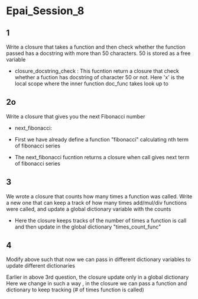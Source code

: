 # Epai_Session_8

## 1
Write a closure that takes a function and then check whether the function passed has a docstring with more than 50 characters. 50 is stored as a free variable

- closure_docstring_check :
This fucntion return a closure that check whether a fuction has docstring of character 50 or not.
Here 'x' is the local scope where the inner function doc_func takes look up to


## 2o
Write a closure that gives you the next Fibonacci number
- next_fibonacci:

- First we have already define a function "fibonacci" calculating nth term of fibonacci series
- The next_fibonacci fucntion returns a closure when call gives next term of fibonacci series


## 3
We wrote a closure that counts how many times a function was called. Write a new one that can keep a track of how many times add/mul/div functions were called, and update a global dictionary variable with the counts

-  Here the closure keeps tracks of the number of times a function is call and then update in the global dictionary "times_count_func"



## 4
Modify above such that now we can pass in different dictionary variables to update different dictionaries

Earlier in above 3rd question, the closure update only in a global dictionary
Here we change in such a way , in the closure we can pass a function and dictionary to keep tracking (# of times function is called)
